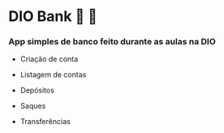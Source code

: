 # DIO Bank :bank: :money_with_wings:

### App simples de banco feito durante as aulas na DIO

- Criação de conta

- Listagem de contas

- Depósitos

- Saques

- Transferências

  #  

  